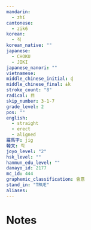 ```yaml
---
mandarin:
  - zhí
cantonese:
  - zik6
korean:
  - 직
korean_native: ""
japanese:
  - CHOKU
  - JIKI
japanese_nanori: ""
vietnamese:
middle_chinese_initial: ɖ
middle_chinese_final: ɨk
stroke_count: "8"
radical: 目
skip_number: 3-1-7
grade_level: 2
pos: ""
english:
  - straight
  - erect
  - aligned
羅馬字: jig
韓文: 직
joyo_level: "2"
hsk_level: ""
hanmun_edu_level: ""
danayo_id: 2177
mc_id: 444
graphemic_classification: 會意
stand_in: "TRUE"
aliases:
---
```


# Notes

